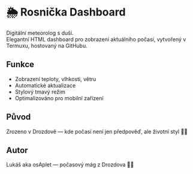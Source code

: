 # 🌦️ Rosnička Dashboard

Digitální meteorolog s duší.  
Elegantní HTML dashboard pro zobrazení aktuálního počasí, vytvořený v Termuxu, hostovaný na GitHubu.

## Funkce
- Zobrazení teploty, vlhkosti, větru
- Automatické aktualizace
- Stylový tmavý režim
- Optimalizováno pro mobilní zařízení

## Původ
Zrozeno v Drozdově — kde počasí není jen předpověď, ale životní styl 🌲🐸

## Autor
Lukáš aka osAplet — počasový mág z Drozdova 🧙‍♂️
